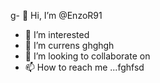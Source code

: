 g- 👋 Hi, I’m @EnzoR91
- 👀 I’m interested
- 🌱 I’m currens ghghgh
- 💞️ I’m looking to collaborate on
- 📫 How to reach me ...fghfsd

<!---
EnzoR91/EnzoR91 is a ✨ special ✨ repository because its `README.md` (this file) appears on your GitHub profile.
You can click the Preview link to take a look at your changes.
--->
